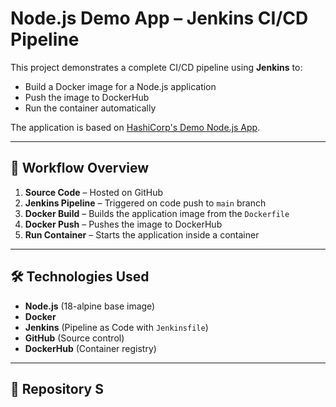 # Node.js Demo App – Jenkins CI/CD Pipeline

This project demonstrates a complete CI/CD pipeline using **Jenkins** to:
- Build a Docker image for a Node.js application
- Push the image to DockerHub
- Run the container automatically

The application is based on [HashiCorp's Demo Node.js App](https://github.com/hashicorp/demo-app-nodejs).

---

## 🚀 Workflow Overview

1. **Source Code** – Hosted on GitHub
2. **Jenkins Pipeline** – Triggered on code push to `main` branch
3. **Docker Build** – Builds the application image from the `Dockerfile`
4. **Docker Push** – Pushes the image to DockerHub
5. **Run Container** – Starts the application inside a container

---

## 🛠 Technologies Used

- **Node.js** (18-alpine base image)
- **Docker**
- **Jenkins** (Pipeline as Code with `Jenkinsfile`)
- **GitHub** (Source control)
- **DockerHub** (Container registry)

---

## 📂 Repository S

